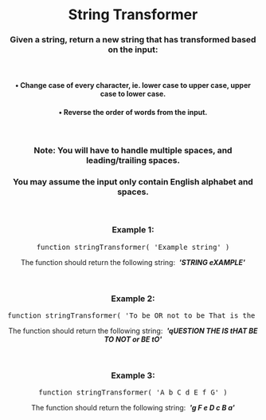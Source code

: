 <div align = 'center'>

# String Transformer

</div>

<div align = 'center'>

<h3>Given a string, return a new string that has transformed based on the input:</h3>

<br>

<h4>• Change case of every character, ie. lower case to upper case, upper case to lower case.</h4>
<h4>• Reverse the order of words from the input.</h4>

<br>

<h3><strong>Note:</strong> You will have to handle multiple spaces, and leading/trailing spaces.</h3>

<h3>You may assume the input only contain English alphabet and spaces.</h3>

<br>

<h3>Example 1:</h3>

<pre>function stringTransformer(&nbsp;'Example string'&nbsp;)</pre>

<p>The function should return the following string: &nbsp;<strong><em>'STRING eXAMPLE'</em></strong></p>

<br>

<h3>Example 2:</h3>

<pre>function stringTransformer(&nbsp;'To be OR not to be That is the Question'&nbsp;)</pre>

<p>The function should return the following string: &nbsp;<strong><em>'qUESTION THE IS tHAT BE TO NOT or BE tO'</em></strong></p>

<br>

<h3>Example 3:</h3>

<pre>function stringTransformer(&nbsp;'A b C d E f G'&nbsp;)</pre>

<p>The function should return the following string: &nbsp;<strong><em>'g F e D c B a'</em></strong></p>

</div>
